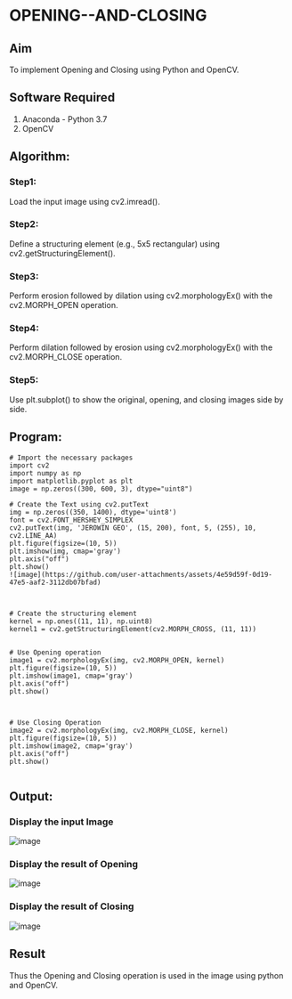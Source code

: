 # OPENING--AND-CLOSING
## Aim
To implement Opening and Closing using Python and OpenCV.

## Software Required
1. Anaconda - Python 3.7
2. OpenCV
## Algorithm:
### Step1:
Load the input image using cv2.imread().

### Step2:
Define a structuring element (e.g., 5x5 rectangular) using cv2.getStructuringElement().

### Step3:
Perform erosion followed by dilation using cv2.morphologyEx() with the cv2.MORPH_OPEN operation.

### Step4:
Perform dilation followed by erosion using cv2.morphologyEx() with the cv2.MORPH_CLOSE operation.

### Step5:
Use plt.subplot() to show the original, opening, and closing images side by side.
 
## Program:

``` 
# Import the necessary packages
import cv2
import numpy as np
import matplotlib.pyplot as plt
image = np.zeros((300, 600, 3), dtype="uint8")

# Create the Text using cv2.putText
img = np.zeros((350, 1400), dtype='uint8')
font = cv2.FONT_HERSHEY_SIMPLEX
cv2.putText(img, 'JEROWIN GEO', (15, 200), font, 5, (255), 10, cv2.LINE_AA)
plt.figure(figsize=(10, 5))
plt.imshow(img, cmap='gray')
plt.axis("off")
plt.show()
![image](https://github.com/user-attachments/assets/4e59d59f-0d19-47e5-aaf2-3112db07bfad)



# Create the structuring element
kernel = np.ones((11, 11), np.uint8)
kernel1 = cv2.getStructuringElement(cv2.MORPH_CROSS, (11, 11))


# Use Opening operation
image1 = cv2.morphologyEx(img, cv2.MORPH_OPEN, kernel)
plt.figure(figsize=(10, 5))
plt.imshow(image1, cmap='gray')
plt.axis("off")
plt.show()



# Use Closing Operation
image2 = cv2.morphologyEx(img, cv2.MORPH_CLOSE, kernel)
plt.figure(figsize=(10, 5))
plt.imshow(image2, cmap='gray')
plt.axis("off")
plt.show()


```
## Output:

### Display the input Image
![image](https://github.com/user-attachments/assets/a79ef044-79a3-437d-a1f4-9acf30a39963)



### Display the result of Opening
![image](https://github.com/user-attachments/assets/1f69aa76-4be7-42ed-a32c-751fec619b52)


### Display the result of Closing
![image](https://github.com/user-attachments/assets/7026c804-1433-4b07-ae9e-fb33564da828)


## Result
Thus the Opening and Closing operation is used in the image using python and OpenCV.
